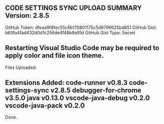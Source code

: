 CODE SETTINGS SYNC UPLOAD SUMMARY
Version: 2.8.5
--------------------
GitHub Token: dfeaa9f8fec55c6b170801175c5d9796625bd851
GitHub Gist: b60fa4fad432d0d1c256de4f48b9a91d
GitHub Gist Type: Secret

Restarting Visual Studio Code may be required to apply color and file icon theme.
--------------------
Files Uploaded:

Extensions Added:
  code-runner v0.8.3
  code-settings-sync v2.8.5
  debugger-for-chrome v3.5.0
  java v0.13.0
  vscode-java-debug v0.2.0
  vscode-java-pack v0.2.0
--------------------
Done.
